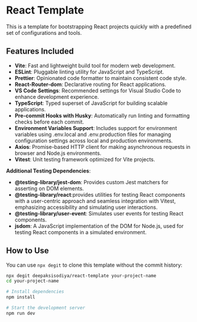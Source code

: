# React Template

This is a template for bootstrapping React projects quickly with a predefined set of configurations and tools.

## Features Included

- **Vite**: Fast and lightweight build tool for modern web development.
- **ESLint**: Pluggable linting utility for JavaScript and TypeScript.
- **Prettier**: Opinionated code formatter to maintain consistent code style.
- **React-Router-dom**: Declarative routing for React applications.
- **VS Code Settings**: Recommended settings for Visual Studio Code to enhance development experience.
- **TypeScript**: Typed superset of JavaScript for building scalable applications.
- **Pre-commit Hooks with Husky**: Automatically run linting and formatting checks before each commit.
- **Environment Variables Support**: Includes support for environment variables using .env.local and .env.production files for managing configuration settings across local and production environments.
- **Axios**: Promise-based HTTP client for making asynchronous requests in browser and Node.js environments.
- **Vitest**: Unit testing framework optimized for Vite projects.

**Additional Testing Dependencies**:

- **@testing-library/jest-dom**: Provides custom Jest matchers for asserting on DOM elements.
- **@testing-library/react**:provides utilities for testing React components with a user-centric approach and seamless integration with Vitest, emphasizing accessibility and simulating user interactions.
- **@testing-library/user-event**: Simulates user events for testing React components.
- **jsdom**: A JavaScript implementation of the DOM for Node.js, used for testing React components in a simulated environment.

## How to Use

You can use `npx degit` to clone this template without the commit history:

```bash
npx degit deepaksisodiya/react-template your-project-name
cd your-project-name

# Install dependencies
npm install

# Start the development server
npm run dev
```

<!--

# React + TypeScript + Vite

# This template provides a minimal setup to get React working in Vite with HMR and some ESLint rules.

# Currently, two official plugins are available:

# - [@vitejs/plugin-react](https://github.com/vitejs/vite-plugin-react/blob/main/packages/plugin-react/README.md) uses [Babel](https://babeljs.io/) for Fast Refresh
# - [@vitejs/plugin-react-swc](https://github.com/vitejs/vite-plugin-react-swc) uses [SWC](https://swc.rs/) for Fast Refresh

# ## Expanding the ESLint configuration

# If you are developing a production application, we recommend updating the configuration to enable type aware lint rules:

# - Configure the top-level `parserOptions` property like this:

# ```js
# export default {
#   // other rules...
#   parserOptions: {
#     ecmaVersion: 'latest',
#     sourceType: 'module',
#     project: ['./tsconfig.json', './tsconfig.node.json'],
#     tsconfigRootDir: __dirname
#   }
# };
# ```

# - Replace `plugin:@typescript-eslint/recommended` to `plugin:@typescript-eslint/recommended-type-checked` or `plugin:@typescript-eslint/strict-type-checked`
# - Optionally add `plugin:@typescript-eslint/stylistic-type-checked`
# - Install [eslint-plugin-react](https://github.com/jsx-eslint/eslint-plugin-react) and add `plugin:react/recommended` & `plugin:react/jsx-runtime` to the `extends` list  -->
